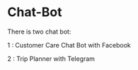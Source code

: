 # Chat-Bot

There is two chat bot:

1 : Customer Care Chat Bot with Facebook

2 : Trip Planner with Telegram
